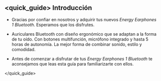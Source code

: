 ## <quick_guide> Introducción

*	Gracias por confiar en nosotros y adquirir tus nuevos *Energy Earphones 1 Bluetooth*. Esperamos que los disfrutes.

*	Auriculares Bluetooth con diseño ergonómico que se adaptan a la forma de tu oído. Con botones multifunción, micrófono integrado y hasta 5 horas de autonomía. La mejor forma de combinar sonido, estilo y comodidad.

*	Antes de comenzar a disfrutar de tus *Energy Earphones 1 Bluetooth* te aconsejamos que leas esta guía para familiarizarte con ellos. 

</unique> </quick_guide>

